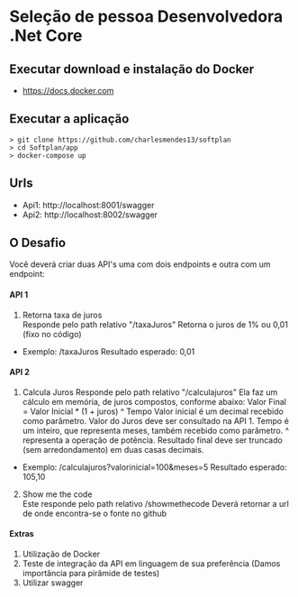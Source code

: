 # Seleção de pessoa Desenvolvedora .Net Core

## Executar download e instalação do Docker
* https://docs.docker.com

## Executar a aplicação
```
> git clone https://github.com/charlesmendes13/softplan
> cd Softplan/app
> docker-compose up
```

## Urls
* Api1: http://localhost:8001/swagger
* Api2: http://localhost:8002/swagger

## O Desafio
Você deverá criar duas API's uma com dois endpoints e outra com um endpoint:

#### API 1
1) Retorna taxa de juros  
Responde pelo path relativo "/taxaJuros"
Retorna o juros de 1% ou 0,01 (fixo no código)

* Exemplo: /taxaJuros Resultado esperado: 0,01

#### API 2  
1) Calcula Juros
Responde pelo path relativo "/calculajuros"
Ela faz um cálculo em memória, de juros compostos, conforme abaixo: Valor Final =
Valor Inicial * (1 + juros) ^ Tempo
Valor inicial é um decimal recebido como parâmetro.
Valor do Juros deve ser consultado na API 1.
Tempo é um inteiro, que representa meses, também recebido como parâmetro.
^ representa a operação de potência.
Resultado final deve ser truncado (sem arredondamento) em duas casas decimais.

* Exemplo: /calculajuros?valorinicial=100&meses=5 Resultado esperado: 105,10

2) Show me the code  
Este responde pelo path relativo /showmethecode Deverá retornar a url de onde
encontra-se o fonte no github

#### Extras
1. Utilização de Docker
2. Teste de integração da API em linguagem de sua preferência (Damos importância para pirâmide de testes)
3. Utilizar swagger

